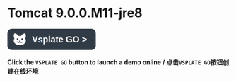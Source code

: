 # Tomcat 9.0.0.M11-jre8

<a href="https://www.vsplate.com/?docker-compose=https://github.com/vsplate/dcenvs/tomcat/9.0.0.M11-jre8"><img alt="VSPLATE GO" src="https://raw.githubusercontent.com/vsplate/images/master/vsgo_btn.png" width="200px"></a>

**Click the `VSPLATE GO` button to launch a demo online / 点击`VSPLATE GO`按钮创建在线环境**